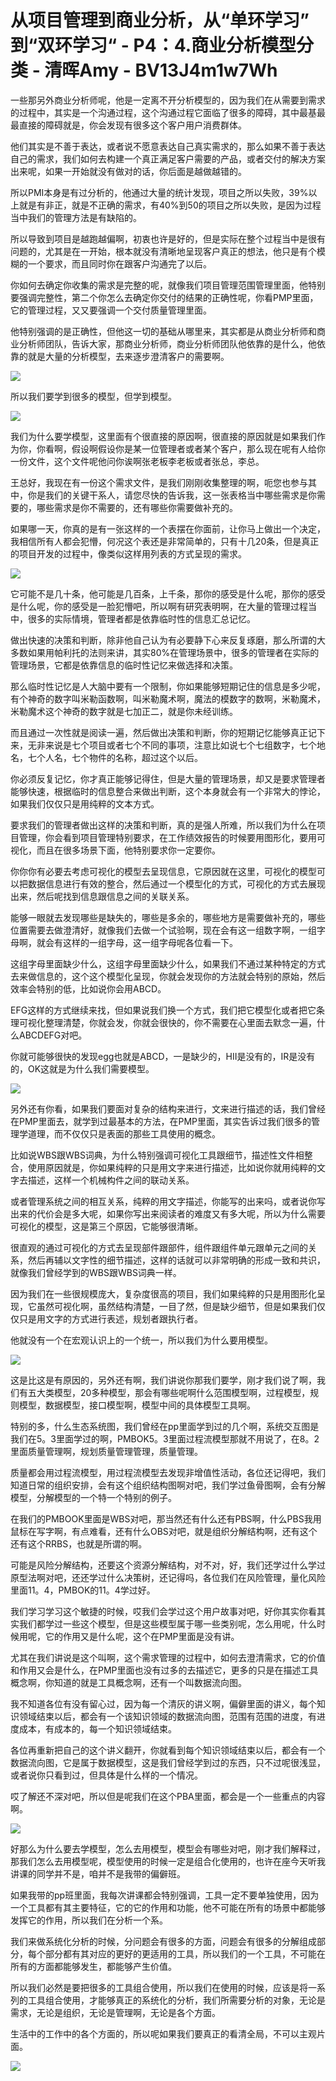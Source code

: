 # 从项目管理到商业分析，从“单环学习” 到“双环学习“ - P4：4.商业分析模型分类 - 清晖Amy - BV13J4m1w7Wh

一些那另外商业分析师呢，他是一定离不开分析模型的，因为我们在从需要到需求的过程中，其实是一个沟通过程，这个沟通过程它面临了很多的障碍，其中最基最最直接的障碍就是，你会发现有很多这个客户用户消费群体。

他们其实是不善于表达，或者说不愿意表达自己真实需求的，那么如果不善于表达自己的需求，我们如何去构建一个真正满足客户需要的产品，或者交付的解决方案出来呢，如果一开始就没有做对的话，你后面是越做越错的。

所以PMI本身是有过分析的，他通过大量的统计发现，项目之所以失败，39%以上就是有非正，就是不正确的需求，有40%到50的项目之所以失败，是因为过程当中我们的管理方法是有缺陷的。

所以导致到项目是越跑越偏啊，初衷也许是好的，但是实际在整个过程当中是很有问题的，尤其是在一开始，根本就没有清晰地呈现客户真正的想法，他只是有个模糊的一个要求，而且同时你在跟客户沟通完了以后。

你如何去确定你收集的需求是完整的呢，就像我们项目管理范围管理里面，他特别要强调完整性，第二个你怎么去确定你交付的结果的正确性呢，你看PMP里面，它的管理过程，又又要强调一个交付质量管理里面。

他特别强调的是正确性，但他这一切的基础从哪里来，其实都是从商业分析师和商业分析师团队，告诉大家，那商业分析师，商业分析师团队他依靠的是什么，他依靠的就是大量的分析模型，去来逐步澄清客户的需要啊。



![](img/dafb784be527e2fb5bb08d87d7fafe32_1.png)

所以我们要学到很多的模型，但学到模型。

![](img/dafb784be527e2fb5bb08d87d7fafe32_3.png)

我们为什么要学模型，这里面有个很直接的原因啊，很直接的原因就是如果我们作为你，你看啊，假设啊假设你是某一位管理者或者某个客户，那么现在呢有人给你一份文件，这个文件呢他问你诶啊张老板李老板或者张总，李总。

王总好，我现在有一份这个需求文件，是我们刚刚收集整理的啊，呃您也参与其中，你是我们的关键干系人，请您尽快的告诉我，这一张表格当中哪些需求是你需要的，哪些需求是你不需要的，还有哪些你需要做补充的。

如果哪一天，你真的是有一张这样的一个表摆在你面前，让你马上做出一个决定，我相信所有人都会犯懵，何况这个表还是非常简单的，只有十几20条，但是真正的项目开发的过程中，像类似这样用列表的方式呈现的需求。



![](img/dafb784be527e2fb5bb08d87d7fafe32_5.png)

它可能不是几十条，他可能是几百条，上千条，那你的感受是什么呢，那你的感受是什么呢，你的感受是一脸犯懵吧，所以啊有研究表明啊，在大量的管理过程当中，很多的实际情境，管理者都是依靠临时性的信息汇总记忆。

做出快速的决策和判断，除非他自己认为有必要静下心来反复琢磨，那么所谓的大多数如果用帕利托的法则来讲，其实80%在管理场景中，很多的管理者在实际的管理场景，它都是依靠信息的临时性记忆来做选择和决策。

那么临时性记忆是人大脑中要有一个限制，你如果能够短期记住的信息是多少呢，有个神奇的数字叫米勒函数啊，叫米勒魔术啊，魔法的模数字的数啊，米勒魔术，米勒魔术这个神奇的数字就是七加正二，就是你未经训练。

而且通过一次性就是阅读一遍，然后做出决策和判断，你的短期记忆能够真正记下来，无非来说是七个项目或者七个不同的事项，注意比如说七个七组数字，七个地名，七个人名，七个物件的名称，超过这个以后。

你必须反复记忆，你才真正能够记得住，但是大量的管理场景，却又是要求管理者能够快速，根据临时的信息整合来做出判断，这个本身就会有一个非常大的悖论，如果我们仅仅只是用纯粹的文本方式。

要求我们的管理者做出这样的决策和判断，真的是强人所难，所以我们为什么在项目管理，你会看到项目管理特别要求，在工作绩效报告的时候要用图形化，要用可视化，而且在很多场景下面，他特别要求你一定要你。

你你你有必要去考虑可视化的模型去呈现信息，它原因就在这里，可视化的模型可以把数据信息进行有效的整合，然后通过一个模型化的方式，可视化的方式去展现出来，然后呢找到信息跟信息之间的关联关系。

能够一眼就去发现哪些是缺失的，哪些是多余的，哪些地方是需要做补充的，哪些位置需要去做澄清好，就像我们去做一个试验啊，现在会有这一组数字啊，一组字母啊，就会有这样的一组字母，这一组字母呢各位看一下。

这组字母里面缺少什么，这组字母里面缺少什么，如果我们不通过某种特定的方式去来做信息的，这个这个模型化呈现，你就会发现你的方法就会特别的原始，然后效率会特别的低，比如说你会用ABCD。

EFG这样的方式继续来找，但如果说我们换一个方式，我们把它模型化或者把它条理可视化整理清楚，你就会发，你就会很快的，你不需要在心里面去默念一遍，什么ABCDEFG对吧。

你就可能够很快的发现egg也就是ABCD，一是缺少的，HII是没有的，IR是没有的，OK这就是为什么我们需要模型。



![](img/dafb784be527e2fb5bb08d87d7fafe32_7.png)

另外还有你看，如果我们要面对复杂的结构来进行，文来进行描述的话，我们曾经在PMP里面去，就学到过最基本的方法，在PMP里面，其实告诉过我们很多的管理学道理，而不仅仅只是表面的那些工具使用的概念。

比如说WBS跟WBS词典，为什么特别强调可视化工具跟细节，描述性文件相整合，使用原因就是，你如果纯粹的只是用文字来进行描述，比如说你就用纯粹的文字去描述，这样一个机械构件之间的联动关系。

或者管理系统之间的相互关系，纯粹的用文字描述，你能写的出来吗，或者说你写出来的代价会是多大呢，如果你写出来阅读者的难度又有多大呢，所以为什么需要可视化的模型，这是第三个原因，它能够很清晰。

很直观的通过可视化的方式去呈现部件跟部件，组件跟组件单元跟单元之间的关系，然后再辅以文字性的细节描述，这样的话就可以非常明确的形成一致和共识，就像我们曾经学到的WBS跟WBS词典一样。

因为我们在一些很规模庞大，复杂度很高的项目，我们如果纯粹的只是用图形化呈现，它虽然可视化啊，虽然结构清楚，一目了然，但是缺少细节，但是如果我们仅仅只是用文字的方式进行表述，规划者跟执行者。

他就没有一个在宏观认识上的一个统一，所以我们为什么要用模型。

![](img/dafb784be527e2fb5bb08d87d7fafe32_9.png)

这是比这是有原因的，另外还有啊，我们讲说你那我们要学，刚才我们说了啊，我们有五大类模型，20多种模型，那会有哪些呢啊什么范围模型啊，过程模型，规则模型，数据模型，接口模型啊，模型中间的具体模型工具啊。

特别的多，什么生态系统图，我们曾经在pp里面学到过的几个啊，系统交互图是我们在5。3里面学过的啊，PMBOK5。3里面过程流模型那就不用说了，在8。2里面质量管理啊，规划质量管理管理，质量管理。

质量都会用过程流模型，用过程流模型去发现非增值性活动，各位还记得吧，我们知道日常的组织安排，会有这个组织结构图啊对吧，我们学过鱼骨图啊，会有分解模型，分解模型的一个特一个特别的例子。

在我们的PMBOOK里面是WBS对吧，那当然还有什么还有PBS啊，什么PBS我用鼠标在写字啊，有点难看，还有什么OBS对吧，就是组织分解结构啊，还有这个还有这个RRBS，也就是所谓的啊。

可能是风险分解结构，还要这个资源分解结构，对不对，好，我们还学过什么学过原型法啊对吧，还还学过什么决策树，还记得吗，各位我们在风险管理，量化风险里面11。4，PMBOK的11。4学过好。

我们学习学习这个敏捷的时候，哎我们会学过这个用户故事对吧，好你其实你看其实我们都学过一些这个模型，但是这些模型属于哪一些类别呢，怎么用呢，什么时候用呢，它的作用又是什么呢，这个在PMP里面是没有讲。

尤其在我们讲说是这个叫啊，这个需求管理的过程中，如何去澄清需求，它的价值和作用又会是什么，在PMP里面也没有过多的去描述它，更多的只是在描述工具概念啊，你知道的就是工具概念啊，还有一个叫数据流向图。

我不知道各位有没有留心过，因为每一个清灰的讲义啊，偏僻里面的讲义，每个知识领域结束以后，都会有一个该知识领域的数据流向图，范围有范围的进度，有进度成本，有成本的，每一个知识领域结束。

各位再重新把自己的这个讲义翻开，你就看到每个知识领域结束以后，都会有一个数据流向图，它是属于数据模型，这是我们曾经学到过的东西，只不过呢很浅显，或者说你只看到过，但具体是什么样的一个情况。

哎了解还不深对吧，所以但是呢我们在这个PBA里面，都会是一个一些重点的内容啊。

![](img/dafb784be527e2fb5bb08d87d7fafe32_11.png)

好那么为什么要去学模型，怎么去用模型，模型会有哪些对吧，刚才我们解释过，那我们怎么去用模型呢，模型使用的时候一定是组合化使用的，也许在座今天听我讲课的同学并不是，咱并不是我带的偏僻班。

如果我带的pp班里面，我每次讲课都会特别强调，工具一定不要单独使用，因为一个工具都有其主要特征，它的它的作用和功能，他不可能在所有的场景中都能够发挥它的作用，所以我们在分析一个系。

我们来做系统化分析的时候，分问题会有很多的方面，问题会有很多的分解组成部分，每个部分都有其对应的更好的更适用的工具，所以我们的一个工具，不可能在所有的方面都能够发生，都能够产生价值。

所以我们必然是要把很多的工具组合使用，所以我们在使用的时候，应该是将一系列的工具组合使用，才能够真正的系统化的分析，我们所需要分析的对象，无论是需求，无论是组织，无论是管理啊，无论是各个方面。

生活中的工作中的各个方面的，所以呢如果我们要真正的看清全局，不可以主观片面。

![](img/dafb784be527e2fb5bb08d87d7fafe32_13.png)